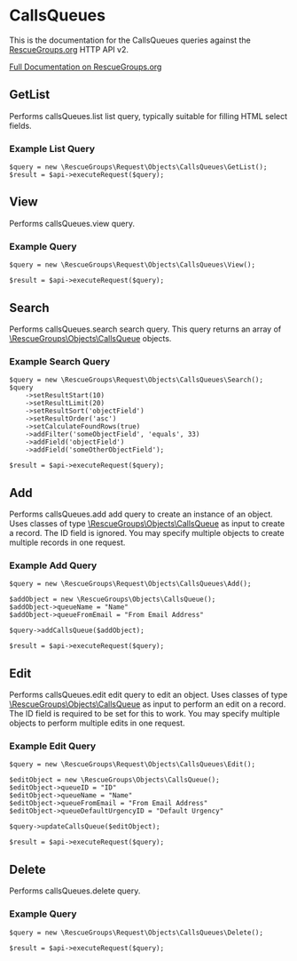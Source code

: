 # CallsQueues

This is the documentation for the CallsQueues queries against the [RescueGroups.org](https://www.rescuegroups.org/) HTTP API v2.

[Full Documentation on RescueGroups.org](https://userguide.rescuegroups.org/display/APIDG/Object+definitions#Objectdefinitions-callsQueues)

## GetList


Performs callsQueues.list list query, typically suitable for filling HTML select fields.

### Example List Query

    $query = new \RescueGroups\Request\Objects\CallsQueues\GetList();
    $result = $api->executeRequest($query);





## View






Performs callsQueues.view query.

### Example Query

    $query = new \RescueGroups\Request\Objects\CallsQueues\View();

    $result = $api->executeRequest($query);


## Search

Performs callsQueues.search search query. This query returns an array of [\RescueGroups\Objects\CallsQueue](../../src/Objects/CallsQueue.php) objects.

### Example Search Query

    $query = new \RescueGroups\Request\Objects\CallsQueues\Search();
    $query
        ->setResultStart(10)
        ->setResultLimit(20)
        ->setResultSort('objectField')
        ->setResultOrder('asc')
        ->setCalculateFoundRows(true)
        ->addFilter('someObjectField', 'equals', 33)
        ->addField('objectField')
        ->addField('someOtherObjectField');

    $result = $api->executeRequest($query);






## Add




Performs callsQueues.add add query to create an instance of an object. Uses classes of type [\RescueGroups\Objects\CallsQueue](../../src/Objects/CallsQueue.php) as input to create a record. The ID field is ignored. You may specify multiple objects to create multiple records in one request.

### Example Add Query

    $query = new \RescueGroups\Request\Objects\CallsQueues\Add();

    $addObject = new \RescueGroups\Objects\CallsQueue();
    $addObject->queueName = "Name"
    $addObject->queueFromEmail = "From Email Address"

    $query->addCallsQueue($addObject);

    $result = $api->executeRequest($query);



## Edit



Performs callsQueues.edit edit query to edit an object. Uses classes of type [\RescueGroups\Objects\CallsQueue](../../src/Objects/CallsQueue.php) as input to perform an edit on a record. The ID field is required to be set for this to work. You may specify multiple objects to perform multiple edits in one request.

### Example Edit Query

    $query = new \RescueGroups\Request\Objects\CallsQueues\Edit();

    $editObject = new \RescueGroups\Objects\CallsQueue();
    $editObject->queueID = "ID"
    $editObject->queueName = "Name"
    $editObject->queueFromEmail = "From Email Address"
    $editObject->queueDefaultUrgencyID = "Default Urgency"

    $query->updateCallsQueue($editObject);

    $result = $api->executeRequest($query);




## Delete






Performs callsQueues.delete query.

### Example Query

    $query = new \RescueGroups\Request\Objects\CallsQueues\Delete();

    $result = $api->executeRequest($query);


